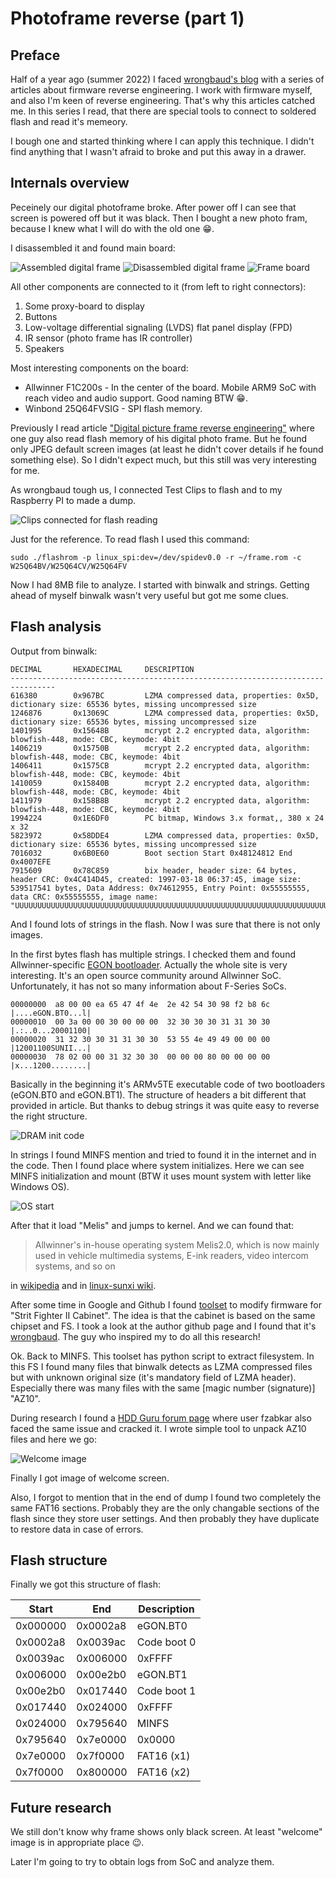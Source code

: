 # Photoframe reverse (part 1)

## Preface

Half of a year ago (summer 2022) I faced [wrongbaud's blog]
with a series of articles about firmware reverse engineering. I work with
firmware myself, and also I'm keen of reverse engineering. That's why this
articles catched me. In this series I read, that there are special tools to
connect to soldered flash and read it's memeory.

[wrongbaud's blog]: https://wrongbaud.github.io/

I bough one and started thinking where I can apply this technique. I didn't find
anything that I wasn't afraid to broke and put this away in a drawer.

## Internals overview

Peceinely our digital photoframe broke. After power off I can see that
screen is powered off but it was black. Then I bought a new photo fram, because
I knew what I will do with the old one 😁.

I disassembled it and found main board:

![Assembled digital frame](/img/frame_assembled.jpg)
![Disassembled digital frame](/img/frame_disassembled.jpg)
![Frame board](/img/frame_board.jpg)

All other components are connected to it (from left to right connectors):

1. Some proxy-board to display
2. Buttons
3. Low-voltage differential signaling (LVDS) flat panel display (FPD)
4. IR sensor (photo frame has IR controller)
5. Speakers

Most interesting components on the board:

* Allwinner F1C200s - In the center of the board. Mobile ARM9 SoC with reach
  video and audio support. Good naming BTW 😁.
* Winbond 25Q64FVSIG - SPI flash memory.

Previously I read article ["Digital picture frame reverse engineering"] where
one guy also read flash memory of his digital photo frame. But he found only
JPEG default screen images (at least he didn't cover details if he found
something else). So I didn't expect much, but this still was very interesting
for me.

["Digital picture frame reverse engineering"]: https://hackaday.com/2011/05/07/digital-picture-frame-reverse-engineering/

As wrongbaud tough us, I connected Test Clips to flash and to my Raspberry PI
to made a dump.

![Clips connected for flash reading](/img/frame_flash_reading.jpg)

Just for the reference. To read flash I used this command:

```
sudo ./flashrom -p linux_spi:dev=/dev/spidev0.0 -r ~/frame.rom -c W25Q64BV/W25Q64CV/W25Q64FV
```

Now I had 8MB file to analyze. I started with binwalk and strings.
Getting ahead of myself binwalk wasn't very useful but got me some clues.

## Flash analysis

Output from binwalk:

```
DECIMAL       HEXADECIMAL     DESCRIPTION
--------------------------------------------------------------------------------
616380        0x967BC         LZMA compressed data, properties: 0x5D, dictionary size: 65536 bytes, missing uncompressed size
1246876       0x13069C        LZMA compressed data, properties: 0x5D, dictionary size: 65536 bytes, missing uncompressed size
1401995       0x15648B        mcrypt 2.2 encrypted data, algorithm: blowfish-448, mode: CBC, keymode: 4bit
1406219       0x15750B        mcrypt 2.2 encrypted data, algorithm: blowfish-448, mode: CBC, keymode: 4bit
1406411       0x1575CB        mcrypt 2.2 encrypted data, algorithm: blowfish-448, mode: CBC, keymode: 4bit
1410059       0x15840B        mcrypt 2.2 encrypted data, algorithm: blowfish-448, mode: CBC, keymode: 4bit
1411979       0x158B8B        mcrypt 2.2 encrypted data, algorithm: blowfish-448, mode: CBC, keymode: 4bit
1994224       0x1E6DF0        PC bitmap, Windows 3.x format,, 380 x 24 x 32
5823972       0x58DDE4        LZMA compressed data, properties: 0x5D, dictionary size: 65536 bytes, missing uncompressed size
7016032       0x6B0E60        Boot section Start 0x48124812 End 0x4007EFE
7915609       0x78C859        bix header, header size: 64 bytes, header CRC: 0x4C414D45, created: 1997-03-18 06:37:45, image size: 539517541 bytes, Data Address: 0x74612955, Entry Point: 0x55555555, data CRC: 0x55555555, image name: "UUUUUUUUUUUUUUUUUUUUUUUUUUUUUUUUUUUUUUUUUUUUUUUUUUUUUUUUUUUUUUUUUUUUUUUUUUUUUUUUUUUUUUUUUUUUUUUUUUUUUUUUUUUUUUUUUUUUUUUUUUUUUUUU"
```

And I found lots of strings in the flash. Now I was sure that there is not only
images.

In the first bytes flash has multiple strings. I checked them and found
Allwinner-specific [EGON bootloader]. Actually the whole site is very
interesting. It's an open source community around Allwinner SoC. Unfortunately,
it has not so many information about F-Series SoCs.

[EGON bootloader]: https://linux-sunxi.org/EGON

```
00000000  a8 00 00 ea 65 47 4f 4e  2e 42 54 30 98 f2 b8 6c  |....eGON.BT0...l|
00000010  00 3a 00 00 30 00 00 00  32 30 30 30 31 31 30 30  |.:..0...20001100|
00000020  31 32 30 30 31 31 30 30  53 55 4e 49 49 00 00 00  |12001100SUNII...|
00000030  78 02 00 00 31 32 30 30  00 00 00 80 00 00 00 00  |x...1200........|
```

Basically in the beginning it's ARMv5TE executable code of two bootloaders
(eGON.BT0 and eGON.BT1). The structure of headers a bit different that provided
in article. But thanks to debug strings it was quite easy to reverse the right
structure.

![DRAM init code](/img/frame_dram_init.jpg)

In strings I found MINFS mention and tried to found it in the internet and in
the code. Then I found place where system initializes. Here we can see MINFS
initialization and mount (BTW it uses mount system with letter like Windows OS).

![OS start](/img/frame_os_start.jpg)

After that it load "Melis" and jumps to kernel. And we can found that:

> Allwinner's in-house operating system Melis2.0, which is now mainly used in
> vehicle multimedia systems, E-ink readers, video intercom systems, and so on

in [wikipedia](https://en.wikipedia.org/wiki/Allwinner_Technology#F-Series)
and in [linux-sunxi wiki](https://linux-sunxi.org/Allwinner_SoC_Family#.22F.22-Series).

After some time in Google and Github I found [toolset] to modify firmware for
"Strit Fighter II Cabinet". The idea is that the cabinet is based on the same
chipset and FS. I took a look at the author github page and I found that it's
[wrongbaud]. The guy who inspired my to do all this research!

[toolset]: https://github.com/wrongbaud/sf-cabinet
[wrongbaud]: https://github.com/wrongbaud

Ok. Back to MINFS. This toolset has python script to extract filesystem. In this
FS I found many files that binwalk detects as LZMA compressed files but with
unknown original size (it's mandatory field of LZMA header). Especially there
was many files with the same [magic number (signature)] "AZ10".

During research I found a [HDD Guru forum page] where user fzabkar also faced
the same issue and cracked it. I wrote simple tool to unpack AZ10 files and here
we go:

![Welcome image](/img/frame_welcome.jpg)

Finally I got image of welcome screen.

[magic number]: https://en.wikipedia.org/wiki/File_format#Magic_number
[HDD Guru forum page]: http://forum.hddguru.com/viewtopic.php?f=10&t=40760&start=20

Also, I forgot to mention that in the end of dump I found two completely the
same FAT16 sections. Probably they are the only changable sections of the flash
since they store user settings. And then probably they have duplicate to restore
data in case of errors.

## Flash structure

Finally we got this structure of flash:

| Start    | End     | Description |
|----------|---------|-------------|
| 0x000000 |0x0002a8 | eGON.BT0    |
| 0x0002a8 |0x0039ac | Code boot 0 |
| 0x0039ac |0x006000 | 0xFFFF      |
| 0x006000 |0x00e2b0 | eGON.BT1    |
| 0x00e2b0 |0x017440 | Code boot 1 |
| 0x017440 |0x024000 | 0xFFFF      |
| 0x024000 |0x795640 | MINFS       |
| 0x795640 |0x7e0000 | 0x0000      |
| 0x7e0000 |0x7f0000 | FAT16 (x1)  |
| 0x7f0000 |0x800000 | FAT16 (x2)  |

## Future research

We still don't know why frame shows only black screen. At least "welcome" image
is in appropriate place 😉.

Later I'm going to try to obtain logs from SoC and analyze them.
